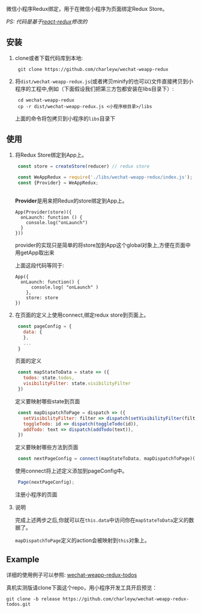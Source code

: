 
微信小程序Redux绑定，用于在微信小程序为页面绑定Redux Store。

_PS: 代码是基于[react-redux](https://github.com/reactjs/react-redux)修改的_

## 安装
1. clone或者下载代码库到本地:

   ```shell
    git clone https://github.com/charleyw/wechat-weapp-redux
   ```
2. 将`dist/wechat-weapp-redux.js`(或者拷贝minify的也可以)文件直接拷贝到小程序的工程中,例如（下面假设我们把第三方包都安装在libs目录下）:

   ```    shell
    cd wechat-weapp-redux
    cp -r dist/wechat-weapp-redux.js <小程序根目录>/libs
   ```
    上面的命令将包拷贝到小程序的`libs`目录下

## 使用
1. 将Redux Store绑定到App上。

   ```js
    const store = createStore(reducer) // redux store
    
    const WeAppRedux = require('./libs/wechat-weapp-redux/index.js');
    const {Provider} = WeAppRedux;
    
   ```
    **Provider**是用来把Redux的store绑定到App上。

    ```
    App(Provider(store)({
      onLaunch: function () {
        console.log("onLaunch")
      }
    }))
    ```
    provider的实现只是简单的将store加到App这个global对象上,方便在页面中用getApp取出来

    上面这段代码等同于:
    ```
    App({
      onLaunch: function() {
          console.log( "onLaunch" )
        },
        store: store
    })
    ```
2. 在页面的定义上使用connect,绑定redux store到页面上。

   ```js
    const pageConfig = {
      data: {
      },
      ...
    }

   ```
    页面的定义

   ```js
    const mapStateToData = state => ({
      todos: state.todos,
      visibilityFilter: state.visibilityFilter
    })
   ```
    定义要映射哪些state到页面

   ```js
    const mapDispatchToPage = dispatch => ({
      setVisibilityFilter: filter => dispatch(setVisibilityFilter(filter)),
      toggleTodo: id => dispatch(toggleTodo(id)),
      addTodo: text => dispatch(addTodo(text)),
    })
   ```
    定义要映射哪些方法到页面

   ```js      
    const nextPageConfig = connect(mapStateToData, mapDispatchToPage)(pageConfig)
   ```
    使用connect将上述定义添加到pageConfig中。

   ```js            
    Page(nextPageConfig);
   ```
    注册小程序的页面

3. 说明

    完成上述两步之后,你就可以在`this.data`中访问你在`mapStateToData`定义的数据了。

    `mapDispatchToPage`定义的action会被映射到`this`对象上。

## Example

详细的使用例子可以参照: [wechat-weapp-redux-todos](https://github.com/charleyw/wechat-weapp-redux-todos)

真机实测版请clone下面这个repo，用小程序开发工具开启预览：
```
git clone -b release https://github.com/charleyw/wechat-weapp-redux-todos.git
```
​    
